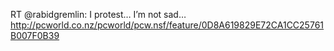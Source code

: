 <!--
id: 170164601
link: http://kevinisom.info/post/170164601/rt-rabidgremlin-i-protest-im-not-sad
slug: rt-rabidgremlin-i-protest-im-not-sad
date: Mon Aug 24 2009 16:04:18 GMT+1200 (NZST)
raw: {"blog_name":"kevinisom","id":170164601,"post_url":"http://kevinisom.info/post/170164601/rt-rabidgremlin-i-protest-im-not-sad","slug":"rt-rabidgremlin-i-protest-im-not-sad","type":"text","date":"2009-08-24 04:04:18 GMT","timestamp":1251086658,"state":"published","format":"html","reblog_key":"Lx7yFT7k","tags":[],"short_url":"http://tmblr.co/Zw68YyA985v","highlighted":[],"feed_item":"http://twitter.com/kev_nz/statuses/3502752996","from_feed_id":"650289","note_count":0,"title":null,"body":"<p>RT @rabidgremlin: I protest&#8230; I&#8217;m not sad&#8230; <a href=\"http://pcworld.co.nz/pcworld/pcw.nsf/feature/0D8A619829E72CA1CC25761B007F0B39\" target=\"_blank\">http://pcworld.co.nz/pcworld/pcw.nsf/feature/0D8A619829E72CA1CC25761B007F0B39</a></p>"}
publish: 2009-08-024
tags: 
title: null
-->


RT @rabidgremlin: I protest… I’m not sad…
<http://pcworld.co.nz/pcworld/pcw.nsf/feature/0D8A619829E72CA1CC25761B007F0B39>


